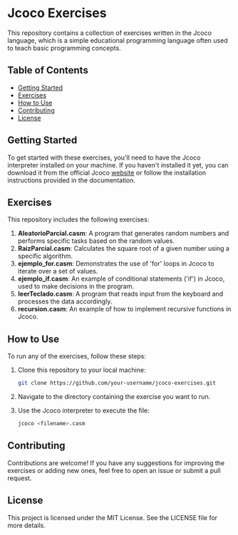# Jcoco Exercises

This repository contains a collection of exercises written in the Jcoco language, which is a simple educational programming language often used to teach basic programming concepts.

## Table of Contents

- [Getting Started](#getting-started)
- [Exercises](#exercises)
- [How to Use](#how-to-use)
- [Contributing](#contributing)
- [License](#license)

## Getting Started

To get started with these exercises, you'll need to have the Jcoco interpreter installed on your machine. If you haven't installed it yet, you can download it from the official Jcoco [website](#) or follow the installation instructions provided in the documentation.

## Exercises

This repository includes the following exercises:

1. **AleatorioParcial.casm**: A program that generates random numbers and performs specific tasks based on the random values.
2. **RaizParcial.casm**: Calculates the square root of a given number using a specific algorithm.
3. **ejemplo_for.casm**: Demonstrates the use of 'for' loops in Jcoco to iterate over a set of values.
4. **ejemplo_if.casm**: An example of conditional statements ('if') in Jcoco, used to make decisions in the program.
5. **leerTeclado.casm**: A program that reads input from the keyboard and processes the data accordingly.
6. **recursion.casm**: An example of how to implement recursive functions in Jcoco.

## How to Use

To run any of the exercises, follow these steps:

1. Clone this repository to your local machine:
   ```bash
   git clone https://github.com/your-username/jcoco-exercises.git
   
2. Navigate to the directory containing the exercise you want to run.
   
3. Use the Jcoco interpreter to execute the file:
   ```bash
   jcoco <filename>.casm

## Contributing

Contributions are welcome! If you have any suggestions for improving the exercises or adding new ones, feel free to open an issue or submit a pull request.

## License
This project is licensed under the MIT License. See the LICENSE file for more details.
